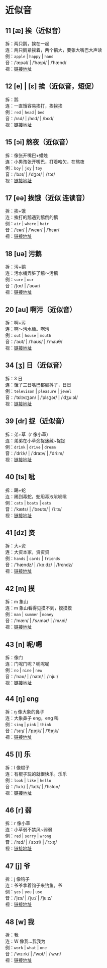 # 近似音

## 11 [æ] 挨（近似音）

拆：两只鹅，挨在一起  
连：两只鹅紧挨着，两个鹅大，要张大嘴巴大声读  
例：`apple` | `happy` | `hand`  
音：/ˈæpəl/ | /ˈhæpi/ | /ˈhænd/  
视：[链接地址](https://appfrxl8ojj7783.h5.xiaoeknow.com/p/course/video/v_663c29dce4b0d84dfe4a1ff0?product_id=p_663c25abe4b0694ca03171dd)

## 12 [e] | [ɛ] 挨（近似音，短促）

拆：鹅  
连：一直饿容易挨打，挨挨挨  
例：`red` | `head` | `bed`  
音：/rɛd/ | /hɛd/ | /bɛd/  
视：[链接地址](https://appfrxl8ojj7783.h5.xiaoeknow.com/p/course/video/v_663c29d8e4b0d84dfe4a1feb?product_id=p_663c25abe4b0694ca03171dd)

## 15 [ɔi] 熬夜（近似音）

拆：像张开嘴巴+蜡烛  
连：小男孩张开嘴巴，打着哈欠，在熬夜  
例：`boy` | `joy` | `toy`  
音：/ˈbɔɪ/ | /ˈdʒɔɪ/ | /ˈtɔɪ/  
视：[链接地址](https://appfrxl8ojj7783.h5.xiaoeknow.com/p/course/video/v_663c29f0e4b023c0667f627f?product_id=p_663c25abe4b0694ca03171dd)

## 17 [eə] 挨饿（近似 连读音）

拆：挨+饿  
连：挨打的鹅遇到鹅倒的鹅  
例：`air` | `where` | `hair`  
音：/ˈɛər/ | /ˈweər/ | /ˈhɛər/  
视：[链接地址](https://appfrxl8ojj7783.h5.xiaoeknow.com/p/course/video/v_663c29b8e4b0694ca03174bc?product_id=p_663c25abe4b0694ca03171dd)

## 18 [uə] 污鹅

拆：污+鹅  
连：污水桶弄脏了鹅～污鹅  
例：`sure` | `our`  
音：/ʃʊr/ | /ˈaʊər/  
视：[链接地址](https://appfrxl8ojj7783.h5.xiaoeknow.com/p/course/video/v_663c29ece4b0d84dfe4a200b?product_id=p_663c25abe4b0694ca03171dd)

## 20 [au] 啊污（近似音）

拆：啊+污  
连：啊～污水桶。啊污  
例：`out` | `house` | `mouth`  
音：/ˈaʊt/ | /ˈhaʊs/ | /ˈmaʊθ/  
视：[链接地址](https://appfrxl8ojj7783.h5.xiaoeknow.com/p/course/video/v_663c29d2e4b0d84dfe4a1fe6?product_id=p_663c25abe4b0694ca03171dd)

## 34 [ʒ] 日（近似音）

拆：3 日  
连：饿了三日嘴巴都颤抖了，日日  
例：`televison` | `pleasure` | `jewel`  
音：/ˈtɛlɪvɪʒən/ | /ˈplɛʒər/ | /ˈdʒuːəl/  
视：[链接地址](https://appfrxl8ojj7783.h5.xiaoeknow.com/p/course/video/v_663c29f0e4b023c0667f627f?product_id=p_663c25abe4b0694ca03171dd)

## 39 [dr] 捉（近似音）

拆：弟+草（r 像小草）  
连：弟弟在小草旁捉迷藏~捉捉  
例：`drink` | `drive` | `dream`  
音：/ˈdriːk/ | /ˈdraɪv/ | /ˈdriːm/  
视：[链接地址](https://appfrxl8ojj7783.h5.xiaoeknow.com/p/course/video/v_663c29b8e4b0694ca03174bc?product_id=p_663c25abe4b0694ca03171dd)

## 40 [ts] 呲

拆：踢+蛇  
连：踢到毒蛇，蛇用毒液呲呲呲  
例：`cats` | `boats` | `eats`  
音：/ˈkæts/ | /ˈbəʊts/ | /ˈiːts/  
视：[链接地址](https://appfrxl8ojj7783.h5.xiaoeknow.com/p/course/video/v_663c29bde4b0694ca03174c1?product_id=p_663c25abe4b0694ca03171dd)

## 41 [dz] 资

拆：大+资  
连：大资本家，资资资  
例：`hands` | `cards` | `friends`  
音：/'hændz/ | /ˈkɑːdz/ | /frɛndz/  
视：[链接地址](https://appfrxl8ojj7783.h5.xiaoeknow.com/p/course/video/v_663c29c0e4b0694ca03174c4?product_id=p_663c25abe4b0694ca03171dd)

## 42 [m] 摸

拆：m 象山  
连：m 象山看得见摸不到，摸摸摸  
例：`man` | `summer` | `money`  
音：/ˈmæn/ | /ˈsʌmər/ | /ˈmʌni/  
视：[链接地址](https://appfrxl8ojj7783.h5.xiaoeknow.com/p/course/video/v_663c29bfe4b0694ca03174c6?product_id=p_663c25abe4b0694ca03171dd)

## 43 [n] 呢/嗯

拆：像门  
连：门呢门呢？呢呢呢  
例：`no` | `nine` | `new`  
音：/ˈnəʊ/ | /ˈnaɪn/ | /ˈnjuː/  
视：[链接地址](https://appfrxl8ojj7783.h5.xiaoeknow.com/p/course/video/v_663c29c0e4b0694ca03174c9?product_id=p_663c25abe4b0694ca03171dd)

## 44 [ŋ] eng

拆：ŋ 像大象的鼻子  
连：大象鼻子 eng，eng 叫  
例：`sing` | `pink` | `think`  
音：/ˈsɪŋ/ | /ˈpɪŋk/ | /ˈθɪŋk/  
视：[链接地址](https://appfrxl8ojj7783.h5.xiaoeknow.com/p/course/video/v_663c29c2e4b0694ca03174cb?product_id=p_663c25abe4b0694ca03171dd)

## 45 [l] 乐

拆：l 像棍子  
连：有棍子玩的就很快乐。乐乐  
例：`look` | `like` | `hello`  
音：/ˈluːk/ | /ˈlaɪk/ | /ˈhɛloʊ/  
视：[链接地址](https://appfrxl8ojj7783.h5.xiaoeknow.com/p/course/video/v_663c4219e4b023c0667f74a7?product_id=p_663c25abe4b0694ca03171dd)

## 46 [r] 弱

拆：r 像小草  
连：小草弱不禁风~弱弱  
例：`red` | `sorry` | `wrong`  
音：/ˈrɛd/ | /ˈsɔːri/ | /ˈrɔːŋ/  
视：[链接地址](https://appfrxl8ojj7783.h5.xiaoeknow.com/p/course/video/v_663c29c4e4b0d84dfe4a1fd4?product_id=p_663c25abe4b0694ca03171dd)

## 47 [j] 爷

拆：j 像钩子  
连：爷爷拿着钩子来钓鱼。爷  
例：`yes` | `you` | `use`  
音：/ˈjɛs/ | /ˈjuː/ | /ˈjuːz/  
视：[链接地址](https://appfrxl8ojj7783.xet.citv.cn/p/course/video/v_663c29c5e4b023c0667f6259?product_id=p_663c25abe4b0694ca03171dd)

## 48 [w] 我

拆：我  
连：W 像我...我我为  
例：`work` | `what` | `one`  
音：/ˈwɜːrk/ | /ˈwɒt/ | /ˈwʌn/  
视：[链接地址](https://appfrxl8ojj7783.xet.citv.cn/p/course/video/v_663c29c5e4b023c0667f6259?product_id=p_663c25abe4b0694ca03171dd)
